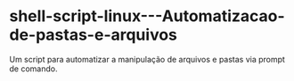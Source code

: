 # shell-script-linux---Automatizacao-de-pastas-e-arquivos
Um script para automatizar a manipulação de arquivos e pastas via prompt de comando.
